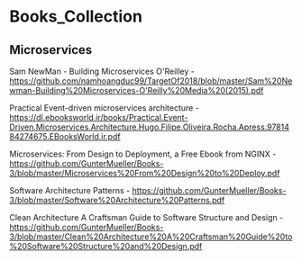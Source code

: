 # Books_Collection

## Microservices
Sam NewMan - Building Microservices O'Reilley - https://github.com/namhoangduc99/TargetOf2018/blob/master/Sam%20Newman-Building%20Microservices-O'Reilly%20Media%20(2015).pdf


Practical Event-driven microservices architecture - https://dl.ebooksworld.ir/books/Practical.Event-Driven.Microservices.Architecture.Hugo.Filipe.Oliveira.Rocha.Apress.9781484274675.EBooksWorld.ir.pdf


Microservices: From Design to Deployment, a Free Ebook from NGINX - https://github.com/GunterMueller/Books-3/blob/master/Microservices%20From%20Design%20to%20Deploy.pdf


Software Architecture Patterns - https://github.com/GunterMueller/Books-3/blob/master/Software%20Architecture%20Patterns.pdf


Clean Architecture A Craftsman Guide to Software Structure and Design - https://github.com/GunterMueller/Books-3/blob/master/Clean%20Architecture%20A%20Craftsman%20Guide%20to%20Software%20Structure%20and%20Design.pdf


